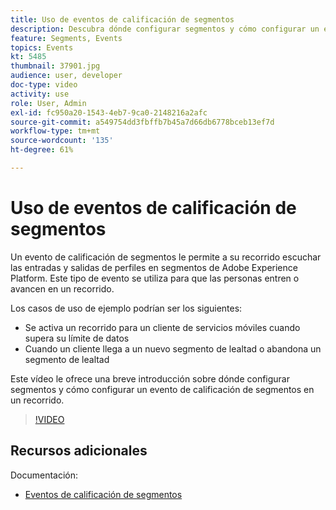 ```yaml
---
title: Uso de eventos de calificación de segmentos
description: Descubra dónde configurar segmentos y cómo configurar un evento de calificación de segmentos en un recorrido.
feature: Segments, Events
topics: Events
kt: 5485
thumbnail: 37901.jpg
audience: user, developer
doc-type: video
activity: use
role: User, Admin
exl-id: fc950a20-1543-4eb7-9ca0-2148216a2afc
source-git-commit: a549754dd3fbffb7b45a7d66db6778bceb13ef7d
workflow-type: tm+mt
source-wordcount: '135'
ht-degree: 61%

---
```


# Uso de eventos de calificación de segmentos

Un evento de calificación de segmentos le permite a su recorrido escuchar las entradas y salidas de perfiles en segmentos de Adobe Experience Platform. Este tipo de evento se utiliza para que las personas entren o avancen en un recorrido.

Los casos de uso de ejemplo podrían ser los siguientes:

* Se activa un recorrido para un cliente de servicios móviles cuando supera su límite de datos
* Cuando un cliente llega a un nuevo segmento de lealtad o abandona un segmento de lealtad

Este vídeo le ofrece una breve introducción sobre dónde configurar segmentos y cómo configurar un evento de calificación de segmentos en un recorrido.

>[!VIDEO](https://video.tv.adobe.com/v/37901?quality=12)

## Recursos adicionales

Documentación:

* [Eventos de calificación de segmentos](https://docs.adobe.com/content/help/es-ES/journeys/using/building-journeys/about-journey-building/events-activities/segment-qualification-events.html)
